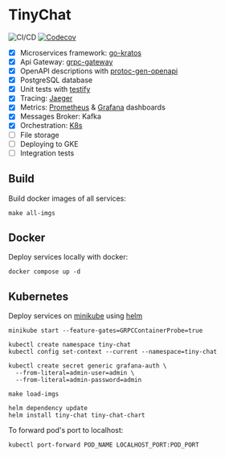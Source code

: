 # TinyChat

![CI/CD](https://github.com/gusarow4321/TinyChat/workflows/CI/CD/badge.svg)
[![Codecov](https://img.shields.io/codecov/c/github/gusarow4321/TinyChat)](https://codecov.io/gh/gusarow4321/TinyChat)

- [x] Microservices framework: [go-kratos](https://github.com/go-kratos/kratos)
- [x] Api Gateway: [grpc-gateway](https://github.com/grpc-ecosystem/grpc-gateway)
- [x] OpenAPI descriptions with [protoc-gen-openapi](https://github.com/google/gnostic/tree/main/cmd/protoc-gen-openapi)
- [x] PostgreSQL database
- [x] Unit tests with [testify](https://github.com/stretchr/testify)
- [x] Tracing: [Jaeger](https://www.jaegertracing.io/)
- [x] Metrics: [Prometheus](https://prometheus.io/) & [Grafana](https://grafana.com/) dashboards
- [x] Messages Broker: Kafka
- [x] Orchestration: [K8s](https://kubernetes.io/)
- [ ] File storage
- [ ] Deploying to GKE
- [ ] Integration tests

## Build
Build docker images of all services:
```shell
make all-imgs
```

## Docker
Deploy services locally with docker:
```shell
docker compose up -d
```

## Kubernetes
Deploy services on [minikube](https://minikube.sigs.k8s.io/docs/start/) using [helm](https://helm.sh/)
```shell
minikube start --feature-gates=GRPCContainerProbe=true

kubectl create namespace tiny-chat
kubectl config set-context --current --namespace=tiny-chat

kubectl create secret generic grafana-auth \
  --from-literal=admin-user=admin \
  --from-literal=admin-password=admin

make load-imgs

helm dependency update
helm install tiny-chat tiny-chat-chart
```

To forward pod's port to localhost:
```shell
kubectl port-forward POD_NAME LOCALHOST_PORT:POD_PORT
```
